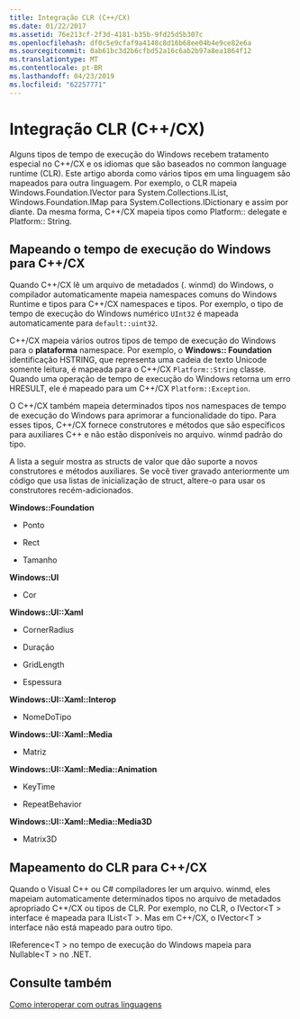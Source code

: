 ```yaml
---
title: Integração CLR (C++/CX)
ms.date: 01/22/2017
ms.assetid: 76e213cf-2f3d-4181-b35b-9fd25d5b307c
ms.openlocfilehash: df0c5e9cfaf9a4148c8d16b68ee04b4e9ce82e6a
ms.sourcegitcommit: 0ab61bc3d2b6cfbd52a16c6ab2b97a8ea1864f12
ms.translationtype: MT
ms.contentlocale: pt-BR
ms.lasthandoff: 04/23/2019
ms.locfileid: "62257771"
---
```

# <a name="clr-integration-ccx"></a>Integração CLR (C++/CX)

Alguns tipos de tempo de execução do Windows recebem tratamento especial no C++/CX e os idiomas que são baseados no common language runtime (CLR). Este artigo aborda como vários tipos em uma linguagem são mapeados para outra linguagem. Por exemplo, o CLR mapeia Windows.Foundation.IVector para System.Collections.IList, Windows.Foundation.IMap para System.Collections.IDictionary e assim por diante. Da mesma forma, C++/CX mapeia tipos como Platform:: delegate e Platform:: String.

## <a name="mapping-the-windows-runtime-to-ccx"></a>Mapeando o tempo de execução do Windows para C++/CX

Quando C++/CX lê um arquivo de metadados (. winmd) do Windows, o compilador automaticamente mapeia namespaces comuns do Windows Runtime e tipos para C++/CX namespaces e tipos. Por exemplo, o tipo de tempo de execução do Windows numérico `UInt32` é mapeada automaticamente para `default::uint32`.

C++/CX mapeia vários outros tipos de tempo de execução do Windows para o **plataforma** namespace. Por exemplo, o **Windows:: Foundation** identificação HSTRING, que representa uma cadeia de texto Unicode somente leitura, é mapeada para o C++/CX `Platform::String` classe. Quando uma operação de tempo de execução do Windows retorna um erro HRESULT, ele é mapeado para um C++/CX `Platform::Exception`.

O C++/CX também mapeia determinados tipos nos namespaces de tempo de execução do Windows para aprimorar a funcionalidade do tipo. Para esses tipos, C++/CX fornece construtores e métodos que são específicos para auxiliares C++ e não estão disponíveis no arquivo. winmd padrão do tipo.

A lista a seguir mostra as structs de valor que dão suporte a novos construtores e métodos auxiliares. Se você tiver gravado anteriormente um código que usa listas de inicialização de struct, altere-o para usar os construtores recém-adicionados.

**Windows::Foundation**

- Ponto

- Rect

- Tamanho

**Windows::UI**

- Cor

**Windows::UI::Xaml**

- CornerRadius

- Duração

- GridLength

- Espessura

**Windows::UI::Xaml::Interop**

- NomeDoTipo

**Windows::UI::Xaml::Media**

- Matriz

**Windows::UI::Xaml::Media::Animation**

- KeyTime

- RepeatBehavior

**Windows::UI::Xaml::Media::Media3D**

- Matrix3D

## <a name="mapping-the-clr-to-ccx"></a>Mapeamento do CLR para C++/CX

Quando o Visual C++ ou C# compiladores ler um arquivo. winmd, eles mapeiam automaticamente determinados tipos no arquivo de metadados apropriado C++/CX ou tipos de CLR. Por exemplo, no CLR, o IVector\<T > interface é mapeada para IList\<T >. Mas em C++/CX, o IVector\<T > interface não está mapeado para outro tipo.

IReference\<T > no tempo de execução do Windows mapeia para Nullable\<T > no .NET.

## <a name="see-also"></a>Consulte também

[Como interoperar com outras linguagens](../cppcx/interoperating-with-other-languages-c-cx.md)
